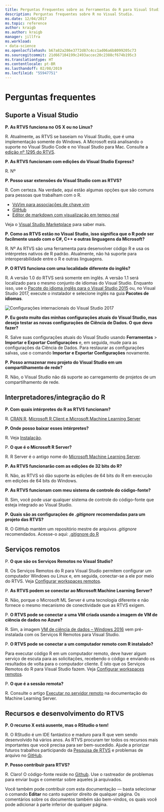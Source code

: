 ```yaml
---
title: Perguntas Frequentes sobre as Ferramentas do R para Visual Studio
description: Perguntas frequentes sobre R no Visual Studio.
ms.date: 12/04/2017
ms.topic: reference
author: kraigb
ms.author: kraigb
manager: jillfra
ms.workload:
- data-science
ms.openlocfilehash: b67a82a286e3772d87c4cc1ad06a6b8099205c73
ms.sourcegitcommit: 21d667104199c2493accec20c2388cf674b195c3
ms.translationtype: HT
ms.contentlocale: pt-BR
ms.lasthandoff: 02/08/2019
ms.locfileid: "55947751"
---
```

# <a name="frequently-asked-questions"></a>Perguntas frequentes

## <a name="visual-studio-support"></a>Suporte a Visual Studio

**P. As RTVS funciona no OS X ou no Linux?**

R. Atualmente, as RTVS se baseiam no Visual Studio, que é uma implementação somente do Windows. A Microsoft está analisando o suporte no Visual Studio Code e no Visual Studio para Mac. Consulte a [edição nº 1295 do RTVS](https://github.com/Microsoft/RTVS/issues/1295).

**P. As RTVS funcionam com edições do Visual Studio Express?**

R. Nº

**P. Posso usar extensões do Visual Studio com as RTVS?**

R. Com certeza. Na verdade, aqui estão algumas opções que são comuns para pessoas que trabalham com o R.

- [VsVim para associações de chave vim](https://marketplace.visualstudio.com/items?itemName=JaredParMSFT.VsVim)
- [GitHub](https://marketplace.visualstudio.com/items?itemName=GitHub.GitHubExtensionforVisualStudio)
- [Editor de markdown com visualização em tempo real](https://marketplace.visualstudio.com/items?itemName=MadsKristensen.MarkdownEditor)

Veja o [Visual Studio Marketplace](https://marketplace.visualstudio.com/) para saber mais.

**P. Como as RTVS estão no Visual Studio, isso significa que o R pode ser facilmente usado com o C#, C++ e outras linguagens da Microsoft?**

R. Nº As RTVS são uma ferramenta para desenvolver código R e usa os intérpretes nativos de R padrão. Atualmente, não há suporte para interoperabilidade entre o R e outras linguagens.

**P. O RTVS funciona com uma localidade diferente do inglês?**

R. A versão 1.0 do RTVS será somente em inglês. A versão 1.1 será localizado para o mesmo conjunto de idiomas do Visual Studio. Enquanto isso, use o [Pacote do idioma inglês para o Visual Studio 2015](https://www.microsoft.com/download/details.aspx?id=48157) ou, no Visual Studio 2017, execute o instalador e selecione inglês na guia **Pacotes de idiomas**.

![Configurações internacionais do Visual Studio 2017](media/FAQ-international-settings.png)

**P. Eu gosto muito das minhas configurações atuais do Visual Studio, mas desejo testar as novas configurações de Ciência de Dados. O que devo fazer?**

R. Salve suas configurações atuais do Visual Studio usando **Ferramentas** > **Importar e Exportar Configurações** e, em seguida, mude para as configurações da Ciência de Dados. Para restaurar as configurações salvas, use o comando **Importar e Exportar Configurações** novamente.

**P. Posso armazenar meu projeto do Visual Studio em um compartilhamento de rede?**

R. Não, o Visual Studio não dá suporte ao carregamento de projetos de um compartilhamento de rede.

## <a name="r-interpretersintegration"></a>Interpretadores/integração do R

**P. Com quais intérpretes do R as RTVS funcionam?**

R. [CRAN R](https://cran.r-project.org/), [Microsoft R Client e Microsoft Machine Learning Server](/machine-learning-server/)

**P. Onde posso baixar esses intérpretes?**

R. Veja [Instalação](installing-r-tools-for-visual-studio.md).

P. **O que é o Microsoft R Server?**

R. R Server é o antigo nome do [Microsoft Machine Learning Server](/machine-learning-server/what-is-machine-learning-server).

**P. As RTVS funcionarão com as edições de 32 bits do R?**

R. Não, as RTVS só dão suporte às edições de 64 bits do R em execução em edições de 64 bits do Windows.

**P. As RTVS funcionam com meu sistema de controle do código-fonte?**

R. Sim, você pode usar qualquer sistema de controle do código-fonte que esteja integrado ao Visual Studio.

**P. Quais são as configurações de *.gitignore* recomendadas para um projeto das RTVS?**

R. O GitHub mantém um repositório mestre de arquivos *.gitignore* recomendados. Acesse-o aqui: [.gitignore do R](https://github.com/github/gitignore/blob/master/R.gitignore)

## <a name="remote-services"></a>Serviços remotos

P. **O que são os Serviços Remotos no Visual Studio?**

R. Os Serviços Remotos do R para Visual Studio permitem configurar um computador Windows ou Linux e, em seguida, conectar-se a ele por meio do RTVS. Veja [Configurar workspaces remotos](setting-up-remote-r-workspaces.md).

P. **As RTVS podem se conectar ao Microsoft Machine Learning Server?**

R. Não, porque o Microsoft ML Server é uma tecnologia diferente e não fornece o mesmo mecanismo de conectividade que as RTVS exigem.

P. **O RTVS pode se conectar a uma VM criada usando a imagem de VM de ciência de dados no Azure?**

R. Sim, a imagem [VM de ciência de dados – Windows 2016](https://azure.microsoft.com/services/virtual-machines/data-science-virtual-machines/) vem pré-instalada com os Serviços R Remotos para Visual Studio.

P. **O RTVS pode se conectar a um computador remoto com R instalado?**

Para executar código R em um computador remoto, deve haver algum serviço de escuta para as solicitações, recebendo o código e enviando os resultados de volta para o computador cliente. É isto que os Serviços Remotos do R para Visual Studio fazem. Veja [Configurar workspaces remotos](setting-up-remote-r-workspaces.md).

P. **O que é a sessão remota?**

R. Consulte o artigo [Executar no servidor remoto](/machine-learning-server/r/how-to-execute-code-remotely) na documentação do Machine Learning Server.

## <a name="rtvs-development-and-features"></a>Recursos e desenvolvimento do RTVS

**P. O recurso X está ausente, mas o RStudio o tem!**

R. O RStudio é um IDE fantástico e maduro para R que vem sendo desenvolvido há vários anos. As RTVS procuram ter todos os recursos mais importantes que você precisa para ser bem-sucedido. Ajude a priorizar futuros trabalhos participando da [Pesquisa de RTVS](https://www.surveymonkey.com/r/RTVS1) e problemas de arquivo no [GitHub](https://github.com/Microsoft/RTVS/issues/).

**P. Posso contribuir para RTVS?**

R. Claro! O código-fonte reside no [Github](https://github.com/microsoft/RTVS). Use o rastreador de problemas para enviar bugs e comentar sobre aqueles já arquivados.

Você também pode contribuir com esta documentação &mdash; basta selecionar o comando **Editar** no canto superior direito de qualquer página. Os comentários sobre os documentos também são bem-vindos, os quais você pode adicionar à parte inferior de qualquer página.
